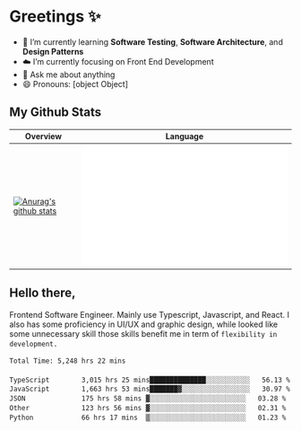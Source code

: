 # Greetings ✨

- 🌱 I’m currently learning **Software Testing**, **Software Architecture**, and **Design Patterns**
- ☁️ I’m currently focusing on Front End Development
- 💬 Ask me about anything
- 😄 Pronouns: [object Object]

## My Github Stats

| Overview | Language |
| --- | --- |
|[![Anurag's github stats](https://github-readme-stats.vercel.app/api?username=abui-am&count_private=true)](https://github.com/anuraghazra/github-readme-stats)|![Language](https://raw.githubusercontent.com/abui-am/stats/c6455f656dfce7acd3951e5ec5b25d72af0b2ee3/generated/languages.svg)|

## Hello there, 
Frontend Software Engineer. 
Mainly use Typescript, Javascript, and React. I also has some proficiency in UI/UX and graphic design, while looked like some unnecessary skill those skills benefit me in term of `flexibility in development.`


<!--START_SECTION:waka-->

```txt
Total Time: 5,248 hrs 22 mins

TypeScript        3,015 hrs 25 mins██████████████░░░░░░░░░░░   56.13 %
JavaScript        1,663 hrs 53 mins███████▓░░░░░░░░░░░░░░░░░   30.97 %
JSON              175 hrs 58 mins ▓░░░░░░░░░░░░░░░░░░░░░░░░   03.28 %
Other             123 hrs 56 mins ▓░░░░░░░░░░░░░░░░░░░░░░░░   02.31 %
Python            66 hrs 17 mins  ▒░░░░░░░░░░░░░░░░░░░░░░░░   01.23 %
```

<!--END_SECTION:waka-->
